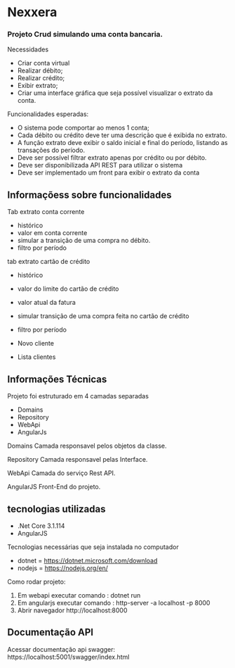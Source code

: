 # Nexxera


### Projeto Crud simulando uma conta bancaria.

Necessidades
- Criar conta virtual
- Realizar débito;
- Realizar crédito;
- Exibir extrato;
- Criar uma interface gráfica que seja possível visualizar o extrato da conta.

Funcionalidades esperadas:
- O sistema pode comportar ao menos 1 conta;
- Cada débito ou crédito deve ter uma descrição que é exibida no extrato.
- A função extrato deve exibir o saldo inicial e final do período, listando as
transações do período.
- Deve ser possível filtrar extrato apenas por crédito ou por débito.
- Deve ser disponibilizada API REST para utilizar o sistema
- Deve ser implementado um front para exibir o extrato da conta

## Informaçõess sobre funcionalidades

Tab extrato conta corrente
- histórico
- valor em conta corrente
- simular a transição de uma compra no débito.
- filtro por período

tab extrato cartão de crédito
- histórico
- valor do limite do cartão de crédito
- valor atual da fatura
- simular transição de uma compra feita no cartão de crédito
- filtro por período

- Novo cliente
- Lista clientes


## Informações Técnicas
Projeto foi estruturado em 4 camadas separadas
- Domains
- Repository
- WebApi
- AngularJs

Domains
Camada responsavel pelos objetos da classe.

Repository
Camada responsavel pelas Interface.

WebApi
Camada do serviço Rest API.

AngularJS
Front-End do projeto.

## tecnologias utilizadas
- .Net Core 3.1.114
- AngularJS

Tecnologias necessárias que seja instalada no computador
- dotnet = https://dotnet.microsoft.com/download
- nodejs = https://nodejs.org/en/

Como rodar projeto:
1) Em webapi executar comando : dotnet run  
2) Em angularjs executar comando :  http-server -a localhost -p 8000
3) Abrir navegador http://localhost:8000

## Documentação API
Acessar documentação api swagger: https://localhost:5001/swagger/index.html
